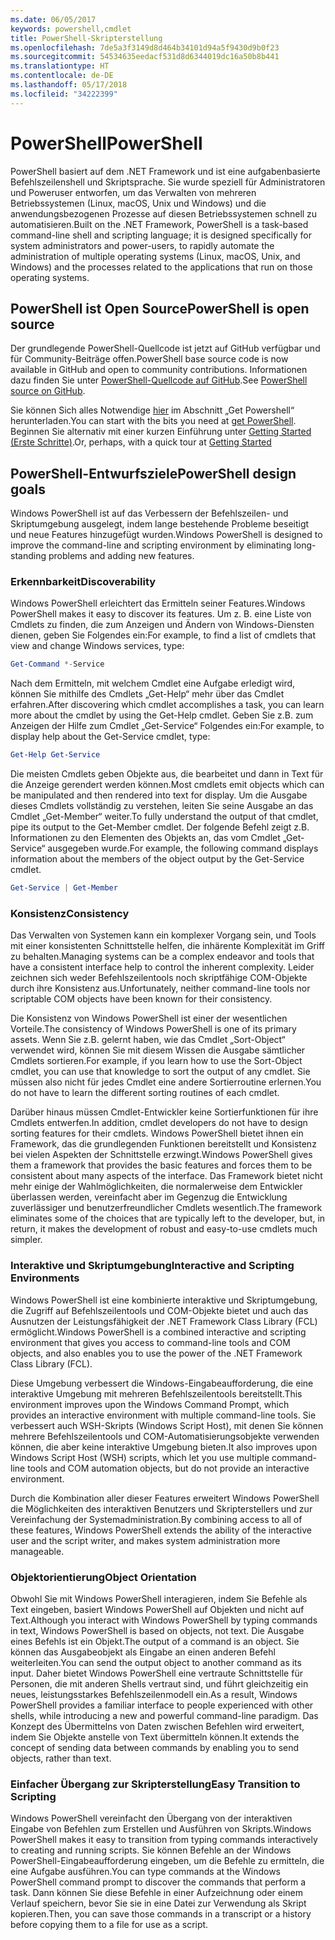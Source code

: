 ```yaml
---
ms.date: 06/05/2017
keywords: powershell,cmdlet
title: PowerShell-Skripterstellung
ms.openlocfilehash: 7de5a3f3149d8d464b34101d94a5f9430d9b0f23
ms.sourcegitcommit: 54534635eedacf531d8d6344019dc16a50b8b441
ms.translationtype: HT
ms.contentlocale: de-DE
ms.lasthandoff: 05/17/2018
ms.locfileid: "34222399"
---
```

# <a name="powershell"></a><span data-ttu-id="898e0-103">PowerShell</span><span class="sxs-lookup"><span data-stu-id="898e0-103">PowerShell</span></span>

<span data-ttu-id="898e0-104">PowerShell basiert auf dem .NET Framework und ist eine aufgabenbasierte Befehlszeilenshell und Skriptsprache. Sie wurde speziell für Administratoren und Poweruser entworfen, um das Verwalten von mehreren Betriebssystemen (Linux, macOS, Unix und Windows) und die anwendungsbezogenen Prozesse auf diesen Betriebssystemen schnell zu automatisieren.</span><span class="sxs-lookup"><span data-stu-id="898e0-104">Built on the .NET Framework, PowerShell is a task-based command-line shell and scripting language; it is designed specifically for system administrators and power-users, to rapidly automate the administration of multiple operating systems (Linux, macOS, Unix, and Windows) and the processes related to the applications that run on those operating systems.</span></span>

## <a name="powershell-is-open-source"></a><span data-ttu-id="898e0-105">PowerShell ist Open Source</span><span class="sxs-lookup"><span data-stu-id="898e0-105">PowerShell is open source</span></span>

<span data-ttu-id="898e0-106">Der grundlegende PowerShell-Quellcode ist jetzt auf GitHub verfügbar und für Community-Beiträge offen.</span><span class="sxs-lookup"><span data-stu-id="898e0-106">PowerShell base source code is now available in GitHub and open to community contributions.</span></span> <span data-ttu-id="898e0-107">Informationen dazu finden Sie unter [PowerShell-Quellcode auf GitHub](https://github.com/powershell/powershell).</span><span class="sxs-lookup"><span data-stu-id="898e0-107">See [PowerShell source on GitHub](https://github.com/powershell/powershell).</span></span>

<span data-ttu-id="898e0-108">Sie können Sich alles Notwendige [hier](https://github.com/PowerShell/PowerShell#get-powershell) im Abschnitt „Get Powershell“ herunterladen.</span><span class="sxs-lookup"><span data-stu-id="898e0-108">You can start with the bits you need at [get PowerShell](https://github.com/PowerShell/PowerShell#get-powershell).</span></span>
<span data-ttu-id="898e0-109">Beginnen Sie alternativ mit einer kurzen Einführung unter [Getting Started (Erste Schritte)](https://github.com/PowerShell/PowerShell/blob/master/docs/learning-powershell).</span><span class="sxs-lookup"><span data-stu-id="898e0-109">Or, perhaps, with a quick tour at [Getting Started](https://github.com/PowerShell/PowerShell/blob/master/docs/learning-powershell)</span></span>

## <a name="powershell-design-goals"></a><span data-ttu-id="898e0-110">PowerShell-Entwurfsziele</span><span class="sxs-lookup"><span data-stu-id="898e0-110">PowerShell design goals</span></span>
<span data-ttu-id="898e0-111">Windows PowerShell ist auf das Verbessern der Befehlszeilen- und Skriptumgebung ausgelegt, indem lange bestehende Probleme beseitigt und neue Features hinzugefügt wurden.</span><span class="sxs-lookup"><span data-stu-id="898e0-111">Windows PowerShell is designed to improve the command-line and scripting environment by eliminating long-standing problems and adding new features.</span></span>

### <a name="discoverability"></a><span data-ttu-id="898e0-112">Erkennbarkeit</span><span class="sxs-lookup"><span data-stu-id="898e0-112">Discoverability</span></span>
<span data-ttu-id="898e0-113">Windows PowerShell erleichtert das Ermitteln seiner Features.</span><span class="sxs-lookup"><span data-stu-id="898e0-113">Windows PowerShell makes it easy to discover its features.</span></span> <span data-ttu-id="898e0-114">Um z. B. eine Liste von Cmdlets zu finden, die zum Anzeigen und Ändern von Windows-Diensten dienen, geben Sie Folgendes ein:</span><span class="sxs-lookup"><span data-stu-id="898e0-114">For example, to find a list of cmdlets that view and change Windows services, type:</span></span>

```powershell
Get-Command *-Service
```

<span data-ttu-id="898e0-115">Nach dem Ermitteln, mit welchem Cmdlet eine Aufgabe erledigt wird, können Sie mithilfe des Cmdlets „Get-Help“ mehr über das Cmdlet erfahren.</span><span class="sxs-lookup"><span data-stu-id="898e0-115">After discovering which cmdlet accomplishes a task, you can learn more about the cmdlet by using the Get-Help cmdlet.</span></span> <span data-ttu-id="898e0-116">Geben Sie z.B. zum Anzeigen der Hilfe zum Cmdlet „Get-Service“ Folgendes ein:</span><span class="sxs-lookup"><span data-stu-id="898e0-116">For example, to display help about the Get-Service cmdlet, type:</span></span>

```powershell
Get-Help Get-Service
```
<span data-ttu-id="898e0-117">Die meisten Cmdlets geben Objekte aus, die bearbeitet und dann in Text für die Anzeige gerendert werden können.</span><span class="sxs-lookup"><span data-stu-id="898e0-117">Most cmdlets emit objects which can be manipulated and then rendered into text for display.</span></span> <span data-ttu-id="898e0-118">Um die Ausgabe dieses Cmdlets vollständig zu verstehen, leiten Sie seine Ausgabe an das Cmdlet „Get-Member“ weiter.</span><span class="sxs-lookup"><span data-stu-id="898e0-118">To fully understand the output of that cmdlet, pipe its output to the Get-Member cmdlet.</span></span> <span data-ttu-id="898e0-119">Der folgende Befehl zeigt z.B. Informationen zu den Elementen des Objekts an, das vom Cmdlet „Get-Service“ ausgegeben wurde.</span><span class="sxs-lookup"><span data-stu-id="898e0-119">For example, the following command displays information about the members of the object output by the Get-Service cmdlet.</span></span>

```powershell
Get-Service | Get-Member
```

### <a name="consistency"></a><span data-ttu-id="898e0-120">Konsistenz</span><span class="sxs-lookup"><span data-stu-id="898e0-120">Consistency</span></span>
<span data-ttu-id="898e0-121">Das Verwalten von Systemen kann ein komplexer Vorgang sein, und Tools mit einer konsistenten Schnittstelle helfen, die inhärente Komplexität im Griff zu behalten.</span><span class="sxs-lookup"><span data-stu-id="898e0-121">Managing systems can be a complex endeavor and tools that have a consistent interface help to control the inherent complexity.</span></span> <span data-ttu-id="898e0-122">Leider zeichnen sich weder Befehlszeilentools noch skriptfähige COM-Objekte durch ihre Konsistenz aus.</span><span class="sxs-lookup"><span data-stu-id="898e0-122">Unfortunately, neither command-line tools nor scriptable COM objects have been known for their consistency.</span></span>

<span data-ttu-id="898e0-123">Die Konsistenz von Windows PowerShell ist einer der wesentlichen Vorteile.</span><span class="sxs-lookup"><span data-stu-id="898e0-123">The consistency of Windows PowerShell is one of its primary assets.</span></span> <span data-ttu-id="898e0-124">Wenn Sie z.B. gelernt haben, wie das Cmdlet „Sort-Object“ verwendet wird, können Sie mit diesem Wissen die Ausgabe sämtlicher Cmdlets sortieren.</span><span class="sxs-lookup"><span data-stu-id="898e0-124">For example, if you learn how to use the Sort-Object cmdlet, you can use that knowledge to sort the output of any cmdlet.</span></span> <span data-ttu-id="898e0-125">Sie müssen also nicht für jedes Cmdlet eine andere Sortierroutine erlernen.</span><span class="sxs-lookup"><span data-stu-id="898e0-125">You do not have to learn the different sorting routines of each cmdlet.</span></span>

<span data-ttu-id="898e0-126">Darüber hinaus müssen Cmdlet-Entwickler keine Sortierfunktionen für ihre Cmdlets entwerfen.</span><span class="sxs-lookup"><span data-stu-id="898e0-126">In addition, cmdlet developers do not have to design sorting features for their cmdlets.</span></span> <span data-ttu-id="898e0-127">Windows PowerShell bietet ihnen ein Framework, das die grundlegenden Funktionen bereitstellt und Konsistenz bei vielen Aspekten der Schnittstelle erzwingt.</span><span class="sxs-lookup"><span data-stu-id="898e0-127">Windows PowerShell gives them a framework that provides the basic features and forces them to be consistent about many aspects of the interface.</span></span> <span data-ttu-id="898e0-128">Das Framework bietet nicht mehr einige der Wahlmöglichkeiten, die normalerweise dem Entwickler überlassen werden, vereinfacht aber im Gegenzug die Entwicklung zuverlässiger und benutzerfreundlicher Cmdlets wesentlich.</span><span class="sxs-lookup"><span data-stu-id="898e0-128">The framework eliminates some of the choices that are typically left to the developer, but, in return, it makes the development of robust and easy-to-use cmdlets much simpler.</span></span>

### <a name="interactive-and-scripting-environments"></a><span data-ttu-id="898e0-129">Interaktive und Skriptumgebung</span><span class="sxs-lookup"><span data-stu-id="898e0-129">Interactive and Scripting Environments</span></span>
<span data-ttu-id="898e0-130">Windows PowerShell ist eine kombinierte interaktive und Skriptumgebung, die Zugriff auf Befehlszeilentools und COM-Objekte bietet und auch das Ausnutzen der Leistungsfähigkeit der .NET Framework Class Library (FCL) ermöglicht.</span><span class="sxs-lookup"><span data-stu-id="898e0-130">Windows PowerShell is a combined interactive and scripting environment that gives you access to command-line tools and COM objects, and also enables you to use the power of the .NET Framework Class Library (FCL).</span></span>

<span data-ttu-id="898e0-131">Diese Umgebung verbessert die Windows-Eingabeaufforderung, die eine interaktive Umgebung mit mehreren Befehlszeilentools bereitstellt.</span><span class="sxs-lookup"><span data-stu-id="898e0-131">This environment improves upon the Windows Command Prompt, which provides an interactive environment with multiple command-line tools.</span></span> <span data-ttu-id="898e0-132">Sie verbessert auch WSH-Skripts (Windows Script Host), mit denen Sie können mehrere Befehlszeilentools und COM-Automatisierungsobjekte verwenden können, die aber keine interaktive Umgebung bieten.</span><span class="sxs-lookup"><span data-stu-id="898e0-132">It also improves upon Windows Script Host (WSH) scripts, which let you use multiple command-line tools and COM automation objects, but do not provide an interactive environment.</span></span>

<span data-ttu-id="898e0-133">Durch die Kombination aller dieser Features erweitert Windows PowerShell die Möglichkeiten des interaktiven Benutzers und Skripterstellers und zur Vereinfachung der Systemadministration.</span><span class="sxs-lookup"><span data-stu-id="898e0-133">By combining access to all of these features, Windows PowerShell extends the ability of the interactive user and the script writer, and makes system administration more manageable.</span></span>

### <a name="object-orientation"></a><span data-ttu-id="898e0-134">Objektorientierung</span><span class="sxs-lookup"><span data-stu-id="898e0-134">Object Orientation</span></span>
<span data-ttu-id="898e0-135">Obwohl Sie mit Windows PowerShell interagieren, indem Sie Befehle als Text eingeben, basiert Windows PowerShell auf Objekten und nicht auf Text.</span><span class="sxs-lookup"><span data-stu-id="898e0-135">Although you interact with Windows PowerShell by typing commands in text, Windows PowerShell is based on objects, not text.</span></span> <span data-ttu-id="898e0-136">Die Ausgabe eines Befehls ist ein Objekt.</span><span class="sxs-lookup"><span data-stu-id="898e0-136">The output of a command is an object.</span></span> <span data-ttu-id="898e0-137">Sie können das Ausgabeobjekt als Eingabe an einen anderen Befehl weiterleiten.</span><span class="sxs-lookup"><span data-stu-id="898e0-137">You can send the output object to another command as its input.</span></span> <span data-ttu-id="898e0-138">Daher bietet Windows PowerShell eine vertraute Schnittstelle für Personen, die mit anderen Shells vertraut sind, und führt gleichzeitig ein neues, leistungsstarkes Befehlszeilenmodell ein.</span><span class="sxs-lookup"><span data-stu-id="898e0-138">As a result, Windows PowerShell provides a familiar interface to people experienced with other shells, while introducing a new and powerful command-line paradigm.</span></span> <span data-ttu-id="898e0-139">Das Konzept des Übermittelns von Daten zwischen Befehlen wird erweitert, indem Sie Objekte anstelle von Text übermitteln können.</span><span class="sxs-lookup"><span data-stu-id="898e0-139">It extends the concept of sending data between commands by enabling you to send objects, rather than text.</span></span>

### <a name="easy-transition-to-scripting"></a><span data-ttu-id="898e0-140">Einfacher Übergang zur Skripterstellung</span><span class="sxs-lookup"><span data-stu-id="898e0-140">Easy Transition to Scripting</span></span>
<span data-ttu-id="898e0-141">Windows PowerShell vereinfacht den Übergang von der interaktiven Eingabe von Befehlen zum Erstellen und Ausführen von Skripts.</span><span class="sxs-lookup"><span data-stu-id="898e0-141">Windows PowerShell makes it easy to transition from typing commands interactively to creating and running scripts.</span></span> <span data-ttu-id="898e0-142">Sie können Befehle an der Windows PowerShell-Eingabeaufforderung eingeben, um die Befehle zu ermitteln, die eine Aufgabe ausführen.</span><span class="sxs-lookup"><span data-stu-id="898e0-142">You can type commands at the Windows PowerShell command prompt to discover the commands that perform a task.</span></span> <span data-ttu-id="898e0-143">Dann können Sie diese Befehle in einer Aufzeichnung oder einem Verlauf speichern, bevor Sie sie in eine Datei zur Verwendung als Skript kopieren.</span><span class="sxs-lookup"><span data-stu-id="898e0-143">Then, you can save those commands in a transcript or a history before copying them to a file for use as a script.</span></span>
